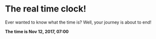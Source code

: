 # The real time clock!

Ever wanted to know what the time is? Well, your journey is about to end!

**The time is Nov 12, 2017, 07:00**